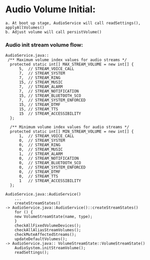 # Audio Volume Initial:
    a. At boot up stage, AudioService will call readSettings(), applyAllVolumes()
    b. Adjust volume will call persistVolume()

### Audio init stream volume flow:
    AudioService.java::
     /** Maximum volume index values for audio streams */
      protected static int[] MAX_STREAM_VOLUME = new int[] {
          5,  // STREAM_VOICE_CALL
          7,  // STREAM_SYSTEM
          7,  // STREAM_RING
          15, // STREAM_MUSIC
          7,  // STREAM_ALARM
          7,  // STREAM_NOTIFICATION
          15, // STREAM_BLUETOOTH_SCO
          7,  // STREAM_SYSTEM_ENFORCED
          15, // STREAM_DTMF
          15, // STREAM_TTS
          15  // STREAM_ACCESSIBILITY
      };

      /** Minimum volume index values for audio streams */
      protected static int[] MIN_STREAM_VOLUME = new int[] {
          1,  // STREAM_VOICE_CALL
          0,  // STREAM_SYSTEM
          0,  // STREAM_RING
          0,  // STREAM_MUSIC
          1,  // STREAM_ALARM
          0,  // STREAM_NOTIFICATION
          0,  // STREAM_BLUETOOTH_SCO
          0,  // STREAM_SYSTEM_ENFORCED
          0,  // STREAM_DTMF
          0,  // STREAM_TTS
          1   // STREAM_ACCESSIBILITY
      };

    AudioService.java::AudioService()
        ...
        createStreamStates()
    -> AudioService.java::AudioService()::createStreamStates()
        for () {
        new VolumeStreamState(name, type);
        }
        checkAllFixedVolumeDevices();
        checkAllAliasStreamVolumes();
        checkMuteAffectedStreams();
        updateDefaultVolumes();
    -> AudioService.java:: VolumeStreamState::VolumeStreamState()
        AudioSystem.initStreamVolume();
        readSettings();

        
      
